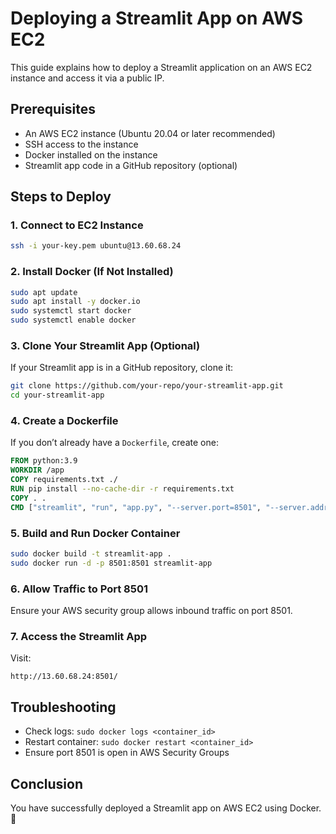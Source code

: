 # Deploying a Streamlit App on AWS EC2

This guide explains how to deploy a Streamlit application on an AWS EC2 instance and access it via a public IP.

## Prerequisites
- An AWS EC2 instance (Ubuntu 20.04 or later recommended)
- SSH access to the instance
- Docker installed on the instance
- Streamlit app code in a GitHub repository (optional)

## Steps to Deploy

### 1. Connect to EC2 Instance
```sh
ssh -i your-key.pem ubuntu@13.60.68.24
```

### 2. Install Docker (If Not Installed)
```sh
sudo apt update
sudo apt install -y docker.io
sudo systemctl start docker
sudo systemctl enable docker
```

### 3. Clone Your Streamlit App (Optional)
If your Streamlit app is in a GitHub repository, clone it:
```sh
git clone https://github.com/your-repo/your-streamlit-app.git
cd your-streamlit-app
```

### 4. Create a Dockerfile
If you don’t already have a `Dockerfile`, create one:
```dockerfile
FROM python:3.9
WORKDIR /app
COPY requirements.txt ./
RUN pip install --no-cache-dir -r requirements.txt
COPY . .
CMD ["streamlit", "run", "app.py", "--server.port=8501", "--server.address=0.0.0.0"]
```

### 5. Build and Run Docker Container
```sh
sudo docker build -t streamlit-app .
sudo docker run -d -p 8501:8501 streamlit-app
```

### 6. Allow Traffic to Port 8501
Ensure your AWS security group allows inbound traffic on port 8501.

### 7. Access the Streamlit App
Visit:
```
http://13.60.68.24:8501/
```

## Troubleshooting
- Check logs: `sudo docker logs <container_id>`
- Restart container: `sudo docker restart <container_id>`
- Ensure port 8501 is open in AWS Security Groups

## Conclusion
You have successfully deployed a Streamlit app on AWS EC2 using Docker. 🎉

